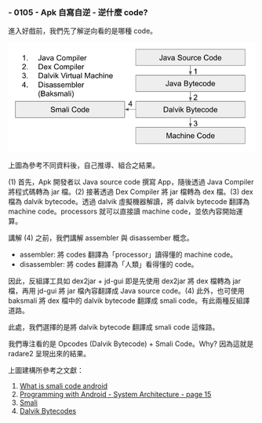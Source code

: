 ### - 0105 - Apk 自寫自逆 - 逆什麼 code?


進入好戲前，我們先了解逆向看的是哪種 code。

![code_proces](code_process.png)

上圖為參考不同資料後，自己推導、組合之結果。

(1) 首先，Apk 開發者以 Java source code 撰寫 App，隨後透過 Java Compiler 將程式碼轉為 jar 檔。(2) 接著透過 Dex Compiler 將 jar 檔轉為 dex 檔。(3) dex 檔為 dalvik bytecode。透過 dalvik 虛擬機器解讀，將 dalvik bytecode 翻譯為 machine code。processors 就可以直接讀 machine code，並依內容開始運算。

講解 (4) 之前，我們講解 assembler 與 disassember 概念。

* assembler: 將 codes 翻譯為「processor」讀得懂的 machine code。
* disassembler: 將 codes 翻譯為「人類」看得懂的 code。

因此，反組譯工具如 dex2jar + jd-gui 即是先使用 dex2jar 將 dex 檔轉為 jar 檔，再用 jd-gui 將 jar 檔內容翻譯成 Java source code。(4) 此外，也可使用 baksmali 將 dex 檔中的 dalvik bytecode 翻譯成 smali code。有此兩種反組譯道路。

此處，我們選擇的是將 dalvik bytecode 翻譯成 smali code 這條路。


我們專注看的是 Opcodes (Dalvik Bytecode) + Smali Code。Why? 因為這就是 radare2 呈現出來的結果。

上圖建構所參考之文獻：

1. [What is smali code android](https://stackoverflow.com/questions/30837450/what-is-smali-code-android)
2. [Programming with Android - System Architecture - page 15](https://www.slideshare.net/uT916/android-architecture-and-additional-components)
3. [Smali](https://github.com/JesusFreke/smali)
4. [Dalvik Bytecodes](https://source.android.com/devices/tech/dalvik/dalvik-bytecode)
